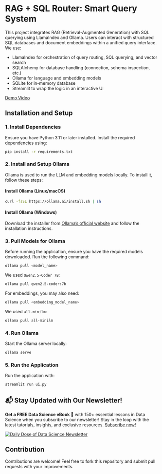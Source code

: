 # RAG + SQL Router: Smart Query System

This project integrates RAG (Retrieval-Augmented Generation) with SQL querying using LlamaIndex and Ollama. Users can interact with structured SQL databases and document embeddings within a unified query interface.
We use:

- LlamaIndex for orchestration of query routing, SQL querying, and vector search
- SQLAlchemy for database handling (connection, schema inspection, etc.)
- Ollama for language and embedding models
- SQLite for in-memory database
- Streamlit to wrap the logic in an interactive UI

[Demo Video](demo_vid.mp4)

## Installation and Setup

### 1. Install Dependencies

Ensure you have Python 3.11 or later installed. Install the required dependencies using:

```bash
pip install -r requirements.txt
```

### 2. Install and Setup Ollama

Ollama is used to run the LLM and embedding models locally. To install it, follow these steps:

#### Install Ollama (Linux/macOS)

```bash
curl -fsSL https://ollama.ai/install.sh | sh
```

#### Install Ollama (Windows)

Download the installer from [Ollama’s official website](https://ollama.ai/) and follow the installation instructions.

### 3. Pull Models for Ollama

Before running the application, ensure you have the required models downloaded. Run the following command:

```bash
ollama pull <model_name>
```

We used `Qwen2.5-Coder 7B`:

```bash
ollama pull qwen2.5-coder:7b
```

For embeddings, you may also need:

```bash
ollama pull <embedding_model_name>
```

We used `all-minilm`:

```bash
ollama pull all-minilm
```

### 4. Run Ollama

Start the Ollama server locally:

```bash
ollama serve
```

### 5. Run the Application

Run the application with:

```bash
streamlit run ui.py
```

## 📬 Stay Updated with Our Newsletter!

**Get a FREE Data Science eBook** 📖 with 150+ essential lessons in Data Science when you subscribe to our newsletter! Stay in the loop with the latest tutorials, insights, and exclusive resources. [Subscribe now!](https://join.dailydoseofds.com)

[![Daily Dose of Data Science Newsletter](https://github.com/patchy631/ai-engineering/blob/main/resources/join_ddods.png)](https://join.dailydoseofds.com)

## Contribution

Contributions are welcome! Feel free to fork this repository and submit pull requests with your improvements.
